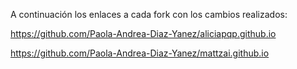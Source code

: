 A continuación los enlaces a cada fork con los cambios realizados:

https://github.com/Paola-Andrea-Diaz-Yanez/aliciapqp.github.io

https://github.com/Paola-Andrea-Diaz-Yanez/mattzai.github.io
